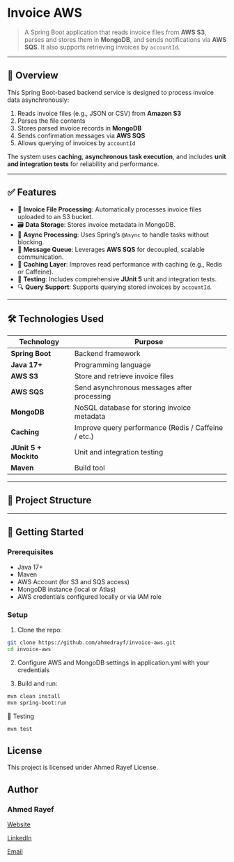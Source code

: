 # Invoice AWS

> A Spring Boot application that reads invoice files from **AWS S3**, parses and stores them in **MongoDB**, and sends notifications via **AWS SQS**. It also supports retrieving invoices by `accountId`.


---

## 🧩 Overview

This Spring Boot-based backend service is designed to process invoice data asynchronously:

1. Reads invoice files (e.g., JSON or CSV) from **Amazon S3**
2. Parses the file contents
3. Stores parsed invoice records in **MongoDB**
4. Sends confirmation messages via **AWS SQS**
5. Allows querying of invoices by `accountId`

The system uses **caching**, **asynchronous task execution**, and includes **unit and integration tests** for reliability and performance.

---

## ✅ Features

- 📁 **Invoice File Processing**: Automatically processes invoice files uploaded to an S3 bucket.
- 🗃️ **Data Storage**: Stores invoice metadata in MongoDB.
- 🚀 **Async Processing**: Uses Spring’s `@Async` to handle tasks without blocking.
- 📡 **Message Queue**: Leverages **AWS SQS** for decoupled, scalable communication.
- 💾 **Caching Layer**: Improves read performance with caching (e.g., Redis or Caffeine).
- 🧪 **Testing**: Includes comprehensive **JUnit 5** unit and integration tests.
- 🔍 **Query Support**: Supports querying stored invoices by `accountId`.

---

## 🛠️ Technologies Used

| Technology        | Purpose |
|------------------|---------|
| **Spring Boot**  | Backend framework |
| **Java 17+**     | Programming language |
| **AWS S3**       | Store and retrieve invoice files |
| **AWS SQS**      | Send asynchronous messages after processing |
| **MongoDB**      | NoSQL database for storing invoice metadata |
| **Caching**      | Improve query performance (Redis / Caffeine / etc.) |
| **JUnit 5 + Mockito** | Unit and integration testing |
| **Maven**        | Build tool |

---

## 📁 Project Structure




---

## 🚀 Getting Started

### Prerequisites

- Java 17+
- Maven
- AWS Account (for S3 and SQS access)
- MongoDB instance (local or Atlas)
- AWS credentials configured locally or via IAM role

### Setup

1. Clone the repo:
```bash
git clone https://github.com/ahmedrayf/invoice-aws.git 
cd invoice-aws
```
2. Configure AWS and MongoDB settings in application.yml with your credentials

3. Build and run:
```bash   
mvn clean install
mvn spring-boot:run
```
🧪 Testing
```bash
mvn test
```

## License
This project is licensed under Ahmed Rayef License.

## Author
### Ahmed Rayef

[Website](https://ahmedrayf.github.io/)

[LinkedIn](https://www.linkedin.com/in/ahmedrayf/)

[Email](ahmedrayf@hotmail.com)
